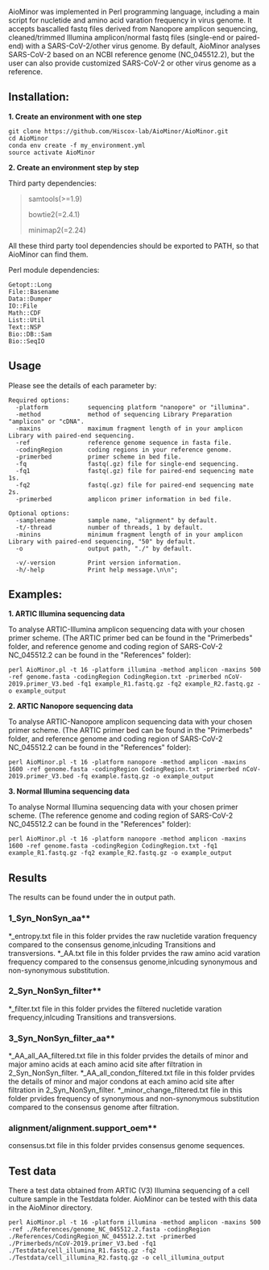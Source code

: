 </p>
AioMinor was implemented in Perl programming language, including a main script for nucletide and amino acid varation frequency in virus genome. It accepts bascalled fastq files derived from Nanopore amplicon sequencing, cleaned/trimmed Illumina amplicon/normal fastq files (single-end or paired-end) with a SARS-CoV-2/other virus genome. By default, AioMinor analyses SARS-CoV-2 based on an NCBI reference genome (NC_045512.2), but the user can also provide customized SARS-CoV-2 or other virus genome as a reference.

## Installation:
**1. Create an environment with one step**
```
git clone https://github.com/Hiscox-lab/AioMinor/AioMinor.git
cd AioMinor
conda env create -f my_environment.yml
source activate AioMinor 
```
**2. Create an environment step by step**

Third party dependencies:
  > samtools(>=1.9)
  > 
  > bowtie2(=2.4.1)
  > 
  > minimap2(=2.24)

All these third party tool dependencies should be exported to PATH, so that AioMinor can find them. 

Perl module dependencies:
```
Getopt::Long
File::Basename
Data::Dumper
IO::File
Math::CDF
List::Util
Text::NSP
Bio::DB::Sam
Bio::SeqIO
```

## Usage

Please see the details of each parameter by:

```
Required options:
  -platform           sequencing platform "nanopore" or "illumina".
  -method             method of sequencing Library Preparation "amplicon" or "cDNA".
  -maxins             maximum fragment length of in your amplicon Library with paired-end sequencing.
  -ref                reference genome sequence in fasta file.
  -codingRegion       coding regions in your reference genome.
  -primerbed          primer scheme in bed file.
  -fq                 fastq(.gz) file for single-end sequencing.
  -fq1                fastq(.gz) file for paired-end sequencing mate 1s.
  -fq2                fastq(.gz) file for paired-end sequencing mate 2s.
  -primerbed          amplicon primer information in bed file.

Optional options:
  -samplename         sample name, "alignment" by default.
  -t/-thread          number of threads, 1 by default.
  -minins             minimum fragment length of in your amplicon Library with paired-end sequencing, "50" by default.
  -o                  output path, "./" by default.
  
  -v/-version         Print version information.
  -h/-help            Print help message.\n\n";
```

## **Examples:**
**1. ARTIC Illumina sequencing data**

To analyse ARTIC-Illumina amplicon sequencing data with your chosen primer scheme. (The ARTIC primer bed can be found in the "Primerbeds" folder, and reference genome and coding region of SARS-CoV-2 NC_045512.2 can be found in the "References" folder):

```
perl AioMinor.pl -t 16 -platform illumina -method amplicon -maxins 500 -ref genome.fasta -codingRegion CodingRegion.txt -primerbed nCoV-2019.primer_V3.bed -fq1 example_R1.fastq.gz -fq2 example_R2.fastq.gz -o example_output
```

**2. ARTIC Nanopore sequencing data**

To analyse ARTIC-Nanopore amplicon sequencing data with your chosen primer scheme. (The ARTIC primer bed can be found in the "Primerbeds" folder, and reference genome and coding region of SARS-CoV-2 NC_045512.2 can be found in the "References" folder):
```
perl AioMinor.pl -t 16 -platform nanopore -method amplicon -maxins 1600 -ref genome.fasta -codingRegion CodingRegion.txt -primerbed nCoV-2019.primer_V3.bed -fq example.fastq.gz -o example_output
```

**3. Normal Illumina sequencing data**

To analyse Normal Illumina sequencing data with your chosen primer scheme. (The reference genome and coding region of SARS-CoV-2 NC_045512.2 can be found in the "References" folder):
```
perl AioMinor.pl -t 16 -platform nanopore -method amplicon -maxins 1600 -ref genome.fasta -codingRegion CodingRegion.txt -fq1 example_R1.fastq.gz -fq2 example_R2.fastq.gz -o example_output
```

## **Results**
The results can be found under the in output path.

### 1_Syn_NonSyn_aa**

*_entropy.txt file in this folder prvides the raw nucletide varation frequency compared to the consensus genome,inlcuding Transitions and transversions. *_AA.txt file in this folder prvides the raw amino acid varation frequency compared to the consensus genome,inlcuding synonymous and non-synonymous substitution. 

### 2_Syn_NonSyn_filter**

*_filter.txt file in this folder prvides the filtered nucletide varation frequency,inlcuding Transitions and transversions.

### 3_Syn_NonSyn_filter_aa**

*_AA_all_AA_filtered.txt file in this folder prvides the details of minor and major amino acids at each amino acid site after filtration in 2_Syn_NonSyn_filter. *_AA_all_condon_filtered.txt file in this folder prvides the details of minor and major condons at each amino acid site after filtration in 2_Syn_NonSyn_filter. *_minor_change_filtered.txt file in this folder prvides frequency of synonymous and non-synonymous substitution compared to the consensus genome after filtration. 

### alignment/alignment.support_oem**
consensus.txt file in this folder prvides consensus genome sequences.


## **Test data**
There a test data obtained from ARTIC (V3) Illumina sequencing of a cell culture sample in the Testdata folder. AioMinor can be tested with this data in the AioMinor directory.

```
perl AioMinor.pl -t 16 -platform illumina -method amplicon -maxins 500 -ref ./References/genome_NC_045512.2.fasta -codingRegion ./References/CodingRegion_NC_045512.2.txt -primerbed ./Primerbeds/nCoV-2019.primer_V3.bed -fq1 ./Testdata/cell_illumina_R1.fastq.gz -fq2 ./Testdata/cell_illumina_R2.fastq.gz -o cell_illumina_output
```





